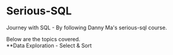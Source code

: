 # Serious-SQL
<p>Journey with SQL - By following Danny Ma's serious-sql course.</p>
Below are the topics covered.</br>
**Data Exploration
- Select & Sort


